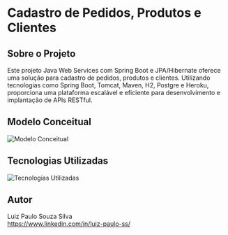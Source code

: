 # Cadastro de Pedidos, Produtos e Clientes

## Sobre o Projeto
Este projeto Java Web Services com Spring Boot e JPA/Hibernate oferece uma solução para cadastro de pedidos, produtos e clientes. Utilizando tecnologias como Spring Boot, Tomcat, Maven, H2, Postgre e Heroku, proporciona uma plataforma escalável e eficiente para desenvolvimento e implantação de APIs RESTful.

## Modelo Conceitual

![Modelo Conceitual](https://i.ibb.co/sCsYTd3/Modelo.png)

## Tecnologias Utilizadas

![Tecnologias Utilizadas](https://i.ibb.co/Vvx11s8/tecnologias.png)

## Autor
Luiz Paulo Souza Silva </br>
https://www.linkedin.com/in/luiz-paulo-ss/
